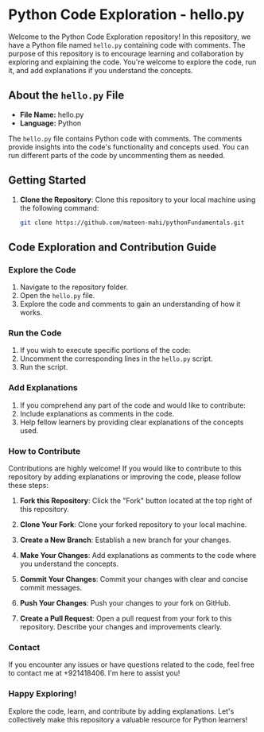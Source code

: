 # Python Code Exploration - hello.py

Welcome to the Python Code Exploration repository! In this repository, we have a Python file named `hello.py` containing code with comments. The purpose of this repository is to encourage learning and collaboration by exploring and explaining the code. You're welcome to explore the code, run it, and add explanations if you understand the concepts.

## About the `hello.py` File

- **File Name:** hello.py
- **Language:** Python

The `hello.py` file contains Python code with comments. The comments provide insights into the code's functionality and concepts used. You can run different parts of the code by uncommenting them as needed.

## Getting Started

1. **Clone the Repository**: Clone this repository to your local machine using the following command:

   ```bash
   git clone https://github.com/mateen-mahi/pythonFundamentals.git

## Code Exploration and Contribution Guide

### Explore the Code

1. Navigate to the repository folder.
2. Open the `hello.py` file.
3. Explore the code and comments to gain an understanding of how it works.

### Run the Code

1. If you wish to execute specific portions of the code:
2. Uncomment the corresponding lines in the `hello.py` script.
3. Run the script.

### Add Explanations

1. If you comprehend any part of the code and would like to contribute:
2. Include explanations as comments in the code.
3. Help fellow learners by providing clear explanations of the concepts used.

### How to Contribute

Contributions are highly welcome! If you would like to contribute to this repository by adding explanations or improving the code, please follow these steps:

1. **Fork this Repository**: Click the "Fork" button located at the top right of this repository.

2. **Clone Your Fork**: Clone your forked repository to your local machine.

3. **Create a New Branch**: Establish a new branch for your changes.

4. **Make Your Changes**: Add explanations as comments to the code where you understand the concepts.

5. **Commit Your Changes**: Commit your changes with clear and concise commit messages.

6. **Push Your Changes**: Push your changes to your fork on GitHub.

7. **Create a Pull Request**: Open a pull request from your fork to this repository. Describe your changes and improvements clearly.

### Contact

If you encounter any issues or have questions related to the code, feel free to contact me at +921418406. I'm here to assist you!

### Happy Exploring!

Explore the code, learn, and contribute by adding explanations. Let's collectively make this repository a valuable resource for Python learners!

